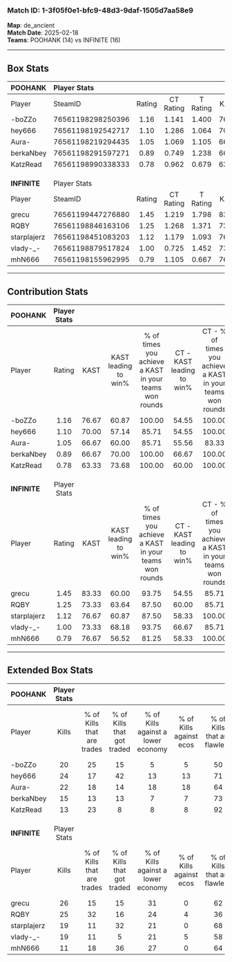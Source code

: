 ### Match ID: 1-3f05f0e1-bfc9-48d3-9daf-1505d7aa58e9  
**Map**: de_ancient  
**Match Date**: 2025-02-18  
**Teams**: POOHANK (14) vs INFINITE (16)  

---  

## Box Stats  

| **POOHANK**  | Player Stats      |        |           |          |       |      |       |         |        |      |     |
| :- | :- | :-: | :-: | :-: | :-: | :-: | :-: | :-: | :-: | :-: | :-: |
| Player       | SteamID           | Rating | CT Rating | T Rating | KAST  | ADR  | Kills | Assists | Deaths | K/D  | HS% |
| -boZZo       | 76561198298250396 |  1.16  |   1.141   |  1.400   | 76.67 | 82.3 |  20   |   10    |   19   | 1.05 | 65  |
| hey666       | 76561198192542717 |  1.10  |   1.286   |  1.064   | 70.00 | 89.7 |  24   |    9    |   27   | 0.89 | 20  |
| Aura-        | 76561198219294435 |  1.05  |   1.069   |  1.105   | 66.67 | 59.3 |  22   |    5    |   19   | 1.16 | 27  |
| berkaNbey    | 76561198291597271 |  0.89  |   0.749   |  1.238   | 66.67 | 63.5 |  15   |    9    |   18   | 0.83 | 53  |
| KatzRead     | 76561198990338333 |  0.78  |   0.962   |  0.679   | 63.33 | 52.1 |  13   |    6    |   17   | 0.76 | 69  |
|              |                   |        |           |          |       |      |       |         |        |      |     |
|              |                   |        |           |          |       |      |       |         |        |      |     |
|              |                   |        |           |          |       |      |       |         |        |      |     |
| **INFINITE** | Player Stats      |        |           |          |       |      |       |         |        |      |     |
| Player       | SteamID           | Rating | CT Rating | T Rating | KAST  | ADR  | Kills | Assists | Deaths | K/D  | HS% |
| grecu        | 76561199447276880 |  1.45  |   1.219   |  1.798   | 83.33 | 86.8 |  26   |    6    |   15   | 1.73 | 30  |
| RQBY         | 76561198846163106 |  1.25  |   1.268   |  1.371   | 73.33 | 88.9 |  25   |    6    |   21   | 1.19 | 56  |
| starplajerz  | 76561198451083203 |  1.12  |   1.179   |  1.093   | 76.67 | 74.9 |  19   |    9    |   18   | 1.06 | 57  |
| vlady-_-     | 76561198879517824 |  1.00  |   0.725   |  1.452   | 73.33 | 63.8 |  19   |    6    |   21   | 0.90 | 52  |
| mhN666       | 76561198155962995 |  0.79  |   1.105   |  0.667   | 76.67 | 53.6 |  11   |    5    |   19   | 0.58 | 54  |
---  

## Contribution Stats  

| **POOHANK**  | Player Stats |       |                      |                                                        |                           |                                                             |                          |                                                            |
| :- | :-: | :-: | :-: | :-: | :-: | :-: | :-: | :-: |
| Player       |    Rating    | KAST  | KAST leading to win% | % of times you achieve a KAST in your teams won rounds | CT - KAST leading to win% | CT - % of times you achieve a KAST in your teams won rounds | T - KAST leading to win% | T - % of times you achieve a KAST in your teams won rounds |
| -boZZo       |     1.16     | 76.67 |        60.87         |                         100.00                         |           54.55           |                           100.00                            |          66.67           |                           100.00                           |
| hey666       |     1.10     | 70.00 |        57.14         |                         85.71                          |           54.55           |                           100.00                            |          60.00           |                           75.00                            |
| Aura-        |     1.05     | 66.67 |        60.00         |                         85.71                          |           55.56           |                            83.33                            |          63.64           |                           87.50                            |
| berkaNbey    |     0.89     | 66.67 |        70.00         |                         100.00                         |           66.67           |                           100.00                            |          72.73           |                           100.00                           |
| KatzRead     |     0.78     | 63.33 |        73.68         |                         100.00                         |           60.00           |                           100.00                            |          88.89           |                           100.00                           |
|              |              |       |                      |                                                        |                           |                                                             |                          |                                                            |
|              |              |       |                      |                                                        |                           |                                                             |                          |                                                            |
|              |              |       |                      |                                                        |                           |                                                             |                          |                                                            |
| **INFINITE** | Player Stats |       |                      |                                                        |                           |                                                             |                          |                                                            |
| Player       |    Rating    | KAST  | KAST leading to win% | % of times you achieve a KAST in your teams won rounds | CT - KAST leading to win% | CT - % of times you achieve a KAST in your teams won rounds | T - KAST leading to win% | T - % of times you achieve a KAST in your teams won rounds |
| grecu        |     1.45     | 83.33 |        60.00         |                         93.75                          |           54.55           |                            85.71                            |          64.29           |                           100.00                           |
| RQBY         |     1.25     | 73.33 |        63.64         |                         87.50                          |           60.00           |                            85.71                            |          66.67           |                           88.89                            |
| starplajerz  |     1.12     | 76.67 |        60.87         |                         87.50                          |           58.33           |                           100.00                            |          63.64           |                           77.78                            |
| vlady-_-     |     1.00     | 73.33 |        68.18         |                         93.75                          |           66.67           |                            85.71                            |          69.23           |                           100.00                           |
| mhN666       |     0.79     | 76.67 |        56.52         |                         81.25                          |           58.33           |                           100.00                            |          54.55           |                           66.67                            |
---  

## Extended Box Stats  

| **POOHANK**  | Player Stats |                            |                            |                                    |                         |                              |                                 |        |                             |                                     |                          |                               |                            |
| :- | :-: | :-: | :-: | :-: | :-: | :-: | :-: | :-: | :-: | :-: | :-: | :-: | :-: |
| Player       |    Kills     | % of Kills that are trades | % of Kills that got traded | % of Kills against a lower economy | % of Kills against ecos | % of Kills that are flawless | % of Kills that are close duels | Deaths | % of Deaths that get traded | % of Deaths against a lower economy | % of Deaths against ecos | % of Deaths that are flawless | % of Deaths that are close |
| -boZZo       |      20      |             25             |             15             |                 5                  |            5            |              50              |               10                |   19   |             32              |                  5                  |            5             |              42               |             11             |
| hey666       |      24      |             17             |             42             |                 13                 |           13            |              71              |                0                |   27   |             15              |                  4                  |            4             |              74               |             4              |
| Aura-        |      22      |             18             |             14             |                 18                 |           18            |              64              |                5                |   19   |             11              |                  0                  |            0             |              58               |             0              |
| berkaNbey    |      15      |             13             |             13             |                 7                  |            7            |              73              |                7                |   18   |             28              |                  6                  |            6             |              50               |             6              |
| KatzRead     |      13      |             23             |             8              |                 8                  |            8            |              92              |                0                |   17   |             12              |                  6                  |            6             |              53               |             12             |
|              |              |                            |                            |                                    |                         |                              |                                 |        |                             |                                     |                          |                               |                            |
|              |              |                            |                            |                                    |                         |                              |                                 |        |                             |                                     |                          |                               |                            |
|              |              |                            |                            |                                    |                         |                              |                                 |        |                             |                                     |                          |                               |                            |
| **INFINITE** | Player Stats |                            |                            |                                    |                         |                              |                                 |        |                             |                                     |                          |                               |                            |
| Player       |    Kills     | % of Kills that are trades | % of Kills that got traded | % of Kills against a lower economy | % of Kills against ecos | % of Kills that are flawless | % of Kills that are close duels | Deaths | % of Deaths that get traded | % of Deaths against a lower economy | % of Deaths against ecos | % of Deaths that are flawless | % of Deaths that are close |
| grecu        |      26      |             15             |             15             |                 31                 |            0            |              62              |                8                |   15   |             13              |                 13                  |            0             |              80               |             0              |
| RQBY         |      25      |             32             |             16             |                 24                 |            4            |              36              |                8                |   21   |             19              |                 29                  |            5             |              76               |             0              |
| starplajerz  |      19      |             11             |             32             |                 21                 |            0            |              68              |               11                |   18   |             17              |                 17                  |            6             |              56               |             17             |
| vlady-_-     |      19      |             11             |             5              |                 21                 |            5            |              58              |                0                |   21   |             24              |                 19                  |            5             |              71               |             0              |
| mhN666       |      11      |             18             |             36             |                 27                 |            0            |              64              |                0                |   19   |             26              |                 26                  |            5             |              63               |             5              |
